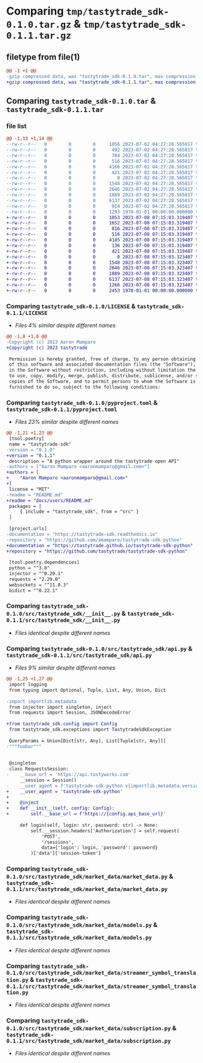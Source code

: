 # Comparing `tmp/tastytrade_sdk-0.1.0.tar.gz` & `tmp/tastytrade_sdk-0.1.1.tar.gz`

## filetype from file(1)

```diff
@@ -1 +1 @@
-gzip compressed data, was "tastytrade_sdk-0.1.0.tar", max compression
+gzip compressed data, was "tastytrade_sdk-0.1.1.tar", max compression
```

## Comparing `tastytrade_sdk-0.1.0.tar` & `tastytrade_sdk-0.1.1.tar`

### file list

```diff
@@ -1,13 +1,14 @@
--rw-r--r--   0        0        0     1056 2023-07-02 04:27:28.565817 tastytrade_sdk-0.1.0/LICENSE
--rw-r--r--   0        0        0      492 2023-07-02 04:27:28.565817 tastytrade_sdk-0.1.0/README.md
--rw-r--r--   0        0        0      784 2023-07-02 04:27:28.565817 tastytrade_sdk-0.1.0/pyproject.toml
--rw-r--r--   0        0        0      516 2023-07-02 04:27:28.565817 tastytrade_sdk-0.1.0/src/tastytrade_sdk/__init__.py
--rw-r--r--   0        0        0     4166 2023-07-02 04:27:28.565817 tastytrade_sdk-0.1.0/src/tastytrade_sdk/api.py
--rw-r--r--   0        0        0      421 2023-07-02 04:27:28.565817 tastytrade_sdk-0.1.0/src/tastytrade_sdk/exceptions.py
--rw-r--r--   0        0        0        0 2023-07-02 04:27:28.565817 tastytrade_sdk-0.1.0/src/tastytrade_sdk/market_data/__init__.py
--rw-r--r--   0        0        0     1548 2023-07-02 04:27:28.565817 tastytrade_sdk-0.1.0/src/tastytrade_sdk/market_data/market_data.py
--rw-r--r--   0        0        0     2646 2023-07-02 04:27:28.565817 tastytrade_sdk-0.1.0/src/tastytrade_sdk/market_data/models.py
--rw-r--r--   0        0        0     1889 2023-07-02 04:27:28.565817 tastytrade_sdk-0.1.0/src/tastytrade_sdk/market_data/streamer_symbol_translation.py
--rw-r--r--   0        0        0     6137 2023-07-02 04:27:28.565817 tastytrade_sdk-0.1.0/src/tastytrade_sdk/market_data/subscription.py
--rw-r--r--   0        0        0      914 2023-07-02 04:27:28.565817 tastytrade_sdk-0.1.0/src/tastytrade_sdk/tastytrade.py
--rw-r--r--   0        0        0     1293 1970-01-01 00:00:00.000000 tastytrade_sdk-0.1.0/PKG-INFO
+-rw-r--r--   0        0        0     1053 2023-07-08 07:15:03.319407 tastytrade_sdk-0.1.1/LICENSE
+-rw-r--r--   0        0        0     1652 2023-07-08 07:15:03.319407 tastytrade_sdk-0.1.1/docs/users/README.md
+-rw-r--r--   0        0        0      816 2023-07-08 07:15:03.319407 tastytrade_sdk-0.1.1/pyproject.toml
+-rw-r--r--   0        0        0      516 2023-07-08 07:15:03.319407 tastytrade_sdk-0.1.1/src/tastytrade_sdk/__init__.py
+-rw-r--r--   0        0        0     4185 2023-07-08 07:15:03.319407 tastytrade_sdk-0.1.1/src/tastytrade_sdk/api.py
+-rw-r--r--   0        0        0      136 2023-07-08 07:15:03.319407 tastytrade_sdk-0.1.1/src/tastytrade_sdk/config.py
+-rw-r--r--   0        0        0      421 2023-07-08 07:15:03.319407 tastytrade_sdk-0.1.1/src/tastytrade_sdk/exceptions.py
+-rw-r--r--   0        0        0        0 2023-07-08 07:15:03.323407 tastytrade_sdk-0.1.1/src/tastytrade_sdk/market_data/__init__.py
+-rw-r--r--   0        0        0     1548 2023-07-08 07:15:03.323407 tastytrade_sdk-0.1.1/src/tastytrade_sdk/market_data/market_data.py
+-rw-r--r--   0        0        0     2646 2023-07-08 07:15:03.323407 tastytrade_sdk-0.1.1/src/tastytrade_sdk/market_data/models.py
+-rw-r--r--   0        0        0     1889 2023-07-08 07:15:03.323407 tastytrade_sdk-0.1.1/src/tastytrade_sdk/market_data/streamer_symbol_translation.py
+-rw-r--r--   0        0        0     6137 2023-07-08 07:15:03.323407 tastytrade_sdk-0.1.1/src/tastytrade_sdk/market_data/subscription.py
+-rw-r--r--   0        0        0     1266 2023-07-08 07:15:03.323407 tastytrade_sdk-0.1.1/src/tastytrade_sdk/tastytrade.py
+-rw-r--r--   0        0        0     2453 1970-01-01 00:00:00.000000 tastytrade_sdk-0.1.1/PKG-INFO
```

### Comparing `tastytrade_sdk-0.1.0/LICENSE` & `tastytrade_sdk-0.1.1/LICENSE`

 * *Files 4% similar despite different names*

```diff
@@ -1,8 +1,8 @@
-Copyright (c) 2023 Aaron Mamparo
+Copyright (c) 2023 tastytrade
 
 Permission is hereby granted, free of charge, to any person obtaining a copy
 of this software and associated documentation files (the "Software"), to deal
 in the Software without restriction, including without limitation the rights
 to use, copy, modify, merge, publish, distribute, sublicense, and/or sell
 copies of the Software, and to permit persons to whom the Software is
 furnished to do so, subject to the following conditions:
```

### Comparing `tastytrade_sdk-0.1.0/pyproject.toml` & `tastytrade_sdk-0.1.1/pyproject.toml`

 * *Files 23% similar despite different names*

```diff
@@ -1,21 +1,23 @@
 [tool.poetry]
 name = "tastytrade-sdk"
-version = "0.1.0"
+version = "0.1.1"
 description = "A python wrapper around the tastytrade open API"
-authors = ["Aaron Mamparo <aaronmamparo@gmail.com>"]
+authors = [
+    "Aaron Mamparo <aaronmamparo@gmail.com>"
+]
 license = "MIT"
-readme = "README.md"
+readme = "docs/users/README.md"
 packages = [
     { include = "tastytrade_sdk", from = "src" }
 ]
 
 [project.urls]
-documentation = "https://tastytrade-sdk.readthedocs.io"
-repository = "https://github.com/amamparo/tastytrade-sdk-python"
+documentation = "https://tastytrade.github.io/tastytrade-sdk-python"
+repository = "https://github.com/tastytrade/tastytrade-sdk-python"
 
 [tool.poetry.dependencies]
 python = "^3.8"
 injector = "^0.20.1"
 requests = "2.29.0"
 websockets = "^11.0.3"
 bidict = "^0.22.1"
```

### Comparing `tastytrade_sdk-0.1.0/src/tastytrade_sdk/__init__.py` & `tastytrade_sdk-0.1.1/src/tastytrade_sdk/__init__.py`

 * *Files identical despite different names*

### Comparing `tastytrade_sdk-0.1.0/src/tastytrade_sdk/api.py` & `tastytrade_sdk-0.1.1/src/tastytrade_sdk/api.py`

 * *Files 9% similar despite different names*

```diff
@@ -1,25 +1,27 @@
 import logging
 from typing import Optional, Tuple, List, Any, Union, Dict
 
-import importlib.metadata
 from injector import singleton, inject
 from requests import Session, JSONDecodeError
 
+from tastytrade_sdk.config import Config
 from tastytrade_sdk.exceptions import TastytradeSdkException
 
 QueryParams = Union[Dict[str, Any], List[Tuple[str, Any]]]
-"""foobar"""
 
 
 @singleton
 class RequestsSession:
-    __base_url = 'https://api.tastyworks.com'
     __session = Session()
-    __user_agent = f'tastytrade-sdk-python v{importlib.metadata.version("tastytrade-sdk")}'
+    __user_agent = 'tastytrade-sdk-python'
+
+    @inject
+    def __init__(self, config: Config):
+        self.__base_url = f'https://{config.api_base_url}'
 
     def login(self, login: str, password: str) -> None:
         self.__session.headers['Authorization'] = self.request(
             'POST',
             '/sessions',
             data={'login': login, 'password': password}
         )['data']['session-token']
```

### Comparing `tastytrade_sdk-0.1.0/src/tastytrade_sdk/market_data/market_data.py` & `tastytrade_sdk-0.1.1/src/tastytrade_sdk/market_data/market_data.py`

 * *Files identical despite different names*

### Comparing `tastytrade_sdk-0.1.0/src/tastytrade_sdk/market_data/models.py` & `tastytrade_sdk-0.1.1/src/tastytrade_sdk/market_data/models.py`

 * *Files identical despite different names*

### Comparing `tastytrade_sdk-0.1.0/src/tastytrade_sdk/market_data/streamer_symbol_translation.py` & `tastytrade_sdk-0.1.1/src/tastytrade_sdk/market_data/streamer_symbol_translation.py`

 * *Files identical despite different names*

### Comparing `tastytrade_sdk-0.1.0/src/tastytrade_sdk/market_data/subscription.py` & `tastytrade_sdk-0.1.1/src/tastytrade_sdk/market_data/subscription.py`

 * *Files identical despite different names*

